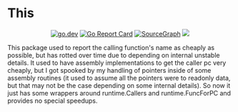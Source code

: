 # This

<p align="center">
  <a href="https://pkg.go.dev/github.com/zeebo/this"><img src="https://img.shields.io/badge/doc-reference-007d9b?logo=go&style=flat-square" alt="go.dev" /></a>
  <a href="https://goreportcard.com/report/github.com/zeebo/this"><img src="https://goreportcard.com/badge/github.com/zeebo/this?style=flat-square" alt="Go Report Card" /></a>
  <a href="https://sourcegraph.com/github.com/zeebo/this?badge"><img src="https://sourcegraph.com/github.com/zeebo/this/-/badge.svg?style=flat-square" alt="SourceGraph" /></a>
  <img src="https://img.shields.io/badge/license-MIT-blue?style=flat-square" />
</p>

This package used to report the calling function's name as cheaply as possible, but has rotted over time due to depending on internal unstable details. It used to have assembly implementations to get the caller pc very cheaply, but I got spooked by my handling of pointers inside of some assembly routines (it used to assume all the pointers were to readonly data, but that may not be the case depending on some internal details). So now it just has some wrappers around runtime.Callers and runtime.FuncForPC and provides no special speedups.
